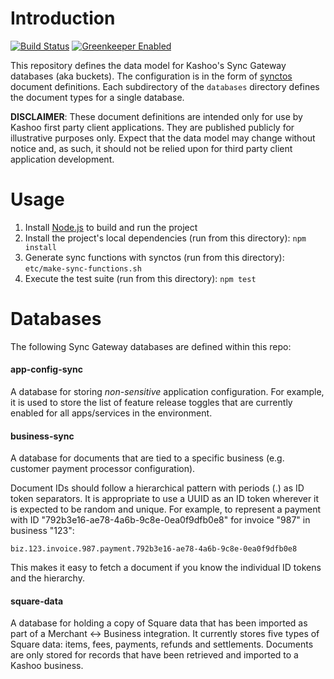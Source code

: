 # Introduction

[![Build Status](https://travis-ci.org/Kashoo/kashoo-document-definitions.svg?branch=master)](https://travis-ci.org/Kashoo/kashoo-document-definitions) [![Greenkeeper Enabled](https://badges.greenkeeper.io/Kashoo/kashoo-document-definitions.svg)](https://greenkeeper.io/)

This repository defines the data model for Kashoo's Sync Gateway databases (aka buckets). The configuration is in the form of [synctos](https://github.com/Kashoo/synctos) document definitions. Each subdirectory of the `databases` directory defines the document types for a single database.

**DISCLAIMER**: These document definitions are intended only for use by Kashoo first party client applications. They are published publicly for illustrative purposes only. Expect that the data model may change without notice and, as such, it should not be relied upon for third party client application development.

# Usage

1. Install [Node.js](https://nodejs.org/) to build and run the project
2. Install the project's local dependencies (run from this directory): `npm install`
3. Generate sync functions with synctos (run from this directory): `etc/make-sync-functions.sh`
4. Execute the test suite (run from this directory): `npm test`

# Databases

The following Sync Gateway databases are defined within this repo:

#### app-config-sync

A database for storing _non-sensitive_ application configuration. For example, it is used to store the list of feature release toggles that are currently enabled for all apps/services in the environment.

#### business-sync

A database for documents that are tied to a specific business (e.g. customer payment processor configuration).

Document IDs should follow a hierarchical pattern with periods (.) as ID token separators. It is appropriate to use a UUID as an ID token wherever it is expected to be random and unique. For example, to represent a payment with ID "792b3e16-ae78-4a6b-9c8e-0ea0f9dfb0e8" for invoice "987" in business "123":

```
biz.123.invoice.987.payment.792b3e16-ae78-4a6b-9c8e-0ea0f9dfb0e8
```

This makes it easy to fetch a document if you know the individual ID tokens and the hierarchy.

#### square-data

A database for holding a copy of Square data that has been imported as part of a Merchant <-> Business integration. It currently stores five types of Square data: items, fees, payments, refunds and settlements. Documents are only stored for records that have been retrieved and imported to a Kashoo business.
